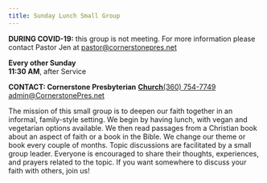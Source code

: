 ```yaml
---
title: Sunday Lunch Small Group
---
```

**DURING COVID-19:** this group is not meeting. For more information please contact Pastor Jen at pastor@cornerstonepres.net

**Every other Sunday**\
**11:30 AM**, after Service

**CONTACT: Cornerstone Presbyterian** **[Church](ertgertg)**[(360) 754-7749](tel:360-754-7749)\
[admin@CornerstonePres.net](mailto:admin@cornerstonepres.net)

The mission of this small group is to deepen our faith together in an informal, family-style setting. We begin by having lunch, with vegan and vegetarian options available. We then read passages from a Christian book about an aspect of faith or a book in the Bible. We change our theme or book every couple of months. Topic discussions are facilitated by a small group leader. Everyone is encouraged to share their thoughts, experiences, and prayers related to the topic. If you want somewhere to discuss your faith with others, join us!